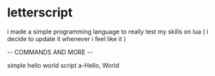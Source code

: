 # letterscript
i made a simple programming language to really test my skills on lua ( i decide to update it whenever i feel like it )

-- COMMANDS AND MORE --

simple hello world script 
a-Hello, World
